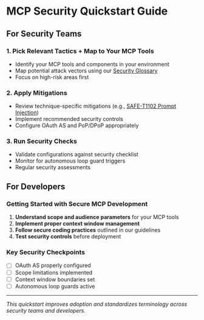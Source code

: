 # MCP Security Quickstart Guide

## For Security Teams

### 1. Pick Relevant Tactics + Map to Your MCP Tools
- Identify your MCP tools and components in your environment
- Map potential attack vectors using our [Security Glossary](./glossary.md)
- Focus on high-risk areas first

### 2. Apply Mitigations
- Review technique-specific mitigations (e.g., [SAFE-T1102 Prompt Injection](../techniques/prompt-injection.md))
- Implement recommended security controls
- Configure OAuth AS and PoP/DPoP appropriately

### 3. Run Security Checks
- Validate configurations against security checklist
- Monitor for autonomous loop guard triggers
- Regular security assessments

## For Developers

### Getting Started with Secure MCP Development
1. **Understand scope and audience parameters** for your MCP tools
2. **Implement proper context window management**
3. **Follow secure coding practices** outlined in our guidelines
4. **Test security controls** before deployment

### Key Security Checkpoints
- [ ] OAuth AS properly configured
- [ ] Scope limitations implemented  
- [ ] Context window boundaries set
- [ ] Autonomous loop guards active

---
*This quickstart improves adoption and standardizes terminology across security teams and developers.*

